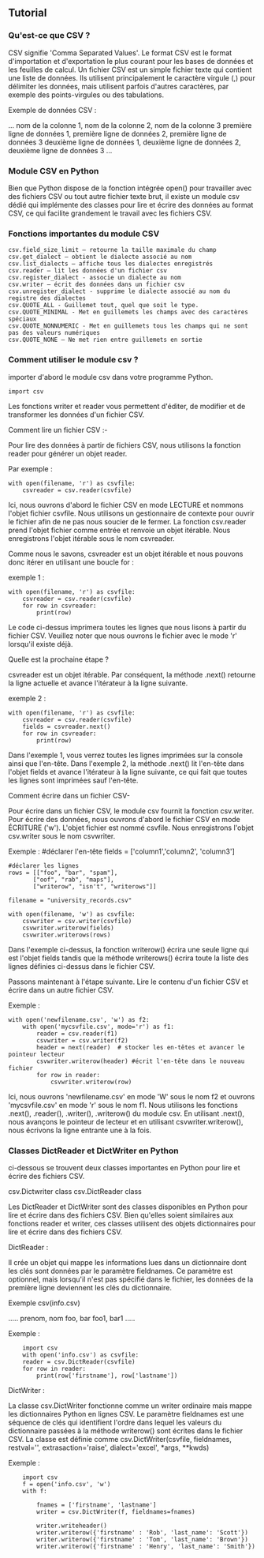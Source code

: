 Tutorial
--------

### Qu'est-ce que CSV ?
CSV signifie 'Comma Separated Values'. Le format CSV est le format d'importation et d'exportation le plus courant pour les bases de données et les feuilles de calcul. Un fichier CSV est un simple fichier texte qui contient une liste de données. Ils utilisent principalement le caractère virgule (,) pour délimiter les données, mais utilisent parfois d'autres caractères, par exemple des points-virgules ou des tabulations.

Exemple de données CSV :

...
nom de la colonne 1, nom de la colonne 2, nom de la colonne 3
première ligne de données 1, première ligne de données 2, première ligne de données 3
deuxième ligne de données 1, deuxième ligne de données 2, deuxième ligne de données 3
...

### Module CSV en Python
Bien que Python dispose de la fonction intégrée open() pour travailler avec des fichiers CSV ou tout autre fichier texte brut, il existe un module csv dédié qui implémente des classes pour lire et écrire des données au format CSV, ce qui facilite grandement le travail avec les fichiers CSV.

### Fonctions importantes du module CSV

    csv.field_size_limit – retourne la taille maximale du champ
    csv.get_dialect – obtient le dialecte associé au nom
    csv.list_dialects – affiche tous les dialectes enregistrés
    csv.reader – lit les données d'un fichier csv
    csv.register_dialect - associe un dialecte au nom
    csv.writer – écrit des données dans un fichier csv
    csv.unregister_dialect - supprime le dialecte associé au nom du registre des dialectes
    csv.QUOTE_ALL - Guillemet tout, quel que soit le type.
    csv.QUOTE_MINIMAL - Met en guillemets les champs avec des caractères spéciaux
    csv.QUOTE_NONNUMERIC - Met en guillemets tous les champs qui ne sont pas des valeurs numériques
    csv.QUOTE_NONE – Ne met rien entre guillemets en sortie

### Comment utiliser le module csv ?
importer d'abord le module csv dans votre programme Python.

    import csv

Les fonctions writer et reader vous permettent d'éditer, de modifier et de transformer les données d'un fichier CSV.

Comment lire un fichier CSV :-

Pour lire des données à partir de fichiers CSV, nous utilisons la fonction reader pour générer un objet reader.

Par exemple :

    with open(filename, 'r') as csvfile:
        csvreader = csv.reader(csvfile)

Ici, nous ouvrons d'abord le fichier CSV en mode LECTURE et nommons l'objet fichier csvfile. Nous utilisons un gestionnaire de contexte pour ouvrir le fichier afin de ne pas nous soucier de le fermer. La fonction csv.reader prend l'objet fichier comme entrée et renvoie un objet itérable. Nous enregistrons l'objet itérable sous le nom csvreader.

Comme nous le savons, csvreader est un objet itérable et nous pouvons donc itérer en utilisant une boucle for :

exemple 1 :

    with open(filename, 'r') as csvfile:
        csvreader = csv.reader(csvfile)
        for row in csvreader:
            print(row)

Le code ci-dessus imprimera toutes les lignes que nous lisons à partir du fichier CSV. Veuillez noter que nous ouvrons le fichier avec le mode 'r' lorsqu'il existe déjà.

Quelle est la prochaine étape ?

csvreader est un objet itérable. Par conséquent, la méthode .next() retourne la ligne actuelle et avance l'itérateur à la ligne suivante.

exemple 2 :

    with open(filename, 'r') as csvfile:
        csvreader = csv.reader(csvfile)
        fields = csvreader.next()
        for row in csvreader:
            print(row)

Dans l'exemple 1, vous verrez toutes les lignes imprimées sur la console ainsi que l'en-tête. Dans l'exemple 2, la méthode .next() lit l'en-tête dans l'objet fields et avance l'itérateur à la ligne suivante, ce qui fait que toutes les lignes sont imprimées sauf l'en-tête.


Comment écrire dans un fichier CSV-

Pour écrire dans un fichier CSV, le module csv fournit la fonction csv.writer. Pour écrire des données, nous ouvrons d'abord le fichier CSV en mode ÉCRITURE ('w'). L'objet fichier est nommé csvfile. Nous enregistrons l'objet csv.writer sous le nom csvwriter.

Exemple :
    #déclarer l'en-tête
    fields = ['column1','column2', 'column3']

    #déclarer les lignes
    rows = [["foo", "bar", "spam"],
           ["oof", "rab", "maps"],
           ["writerow", "isn't", "writerows"]]

    filename = "university_records.csv"
    
    with open(filename, 'w') as csvfile:
        csvwriter = csv.writer(csvfile)
        csvwriter.writerow(fields)
        csvwriter.writerows(rows)

Dans l'exemple ci-dessus, la fonction writerow() écrira une seule ligne qui est l'objet fields tandis que la méthode writerows() écrira toute la liste des lignes définies ci-dessus dans le fichier CSV.

Passons maintenant à l'étape suivante. Lire le contenu d'un fichier CSV et écrire dans un autre fichier CSV.

Exemple :

    with open('newfilename.csv', 'w') as f2:
        with open('mycsvfile.csv', mode='r') as f1:
            reader = csv.reader(f1)
            csvwriter = csv.writer(f2)
            header = next(reader)  # stocker les en-têtes et avancer le pointeur lecteur
            csvwriter.writerow(header) #écrit l'en-tête dans le nouveau fichier
            for row in reader:
                csvwriter.writerow(row)

Ici, nous ouvrons 'newfilename.csv' en mode 'W' sous le nom f2 et ouvrons 'mycsvfile.csv' en mode 'r' sous le nom f1. Nous utilisons les fonctions .next(), .reader(), .writer(), .writerow() du module csv. En utilisant .next(), nous avançons le pointeur de lecteur et en utilisant csvwriter.writerow(), nous écrivons la ligne entrante une à la fois.

### Classes DictReader et DictWriter en Python

ci-dessous se trouvent deux classes importantes en Python pour lire et écrire des fichiers CSV.

csv.Dictwriter class
csv.DictReader class

Les DictReader et DictWriter sont des classes disponibles en Python pour lire et écrire dans des fichiers CSV. Bien qu'elles soient similaires aux fonctions reader et writer, ces classes utilisent des objets dictionnaires pour lire et écrire dans des fichiers CSV.

DictReader :

Il crée un objet qui mappe les informations lues dans un dictionnaire dont les clés sont données par le paramètre fieldnames. Ce paramètre est optionnel, mais lorsqu'il n'est pas spécifié dans le fichier, les données de la première ligne deviennent les clés du dictionnaire.

Exemple csv(info.csv)

.....
prenom, nom
foo, bar
foo1, bar1
.....

Exemple :

        import csv
        with open('info.csv') as csvfile:
        reader = csv.DictReader(csvfile)
        for row in reader:
            print(row['firstname'], row['lastname'])

DictWriter :

La classe csv.DictWriter fonctionne comme un writer ordinaire mais mappe les dictionnaires Python en lignes CSV. Le paramètre fieldnames est une séquence de clés qui identifient l'ordre dans lequel les valeurs du dictionnaire passées à la méthode writerow() sont écrites dans le fichier CSV. La classe est définie comme csv.DictWriter(csvfile, fieldnames, restval='', extrasaction='raise', dialect='excel', *args, **kwds)

Exemple :

        import csv
        f = open('info.csv', 'w')
        with f:
            
            fnames = ['firstname', 'lastname']
            writer = csv.DictWriter(f, fieldnames=fnames)    

            writer.writeheader()
            writer.writerow({'firstname' : 'Rob', 'last_name': 'Scott'})
            writer.writerow({'firstname' : 'Tom', 'last_name': 'Brown'})
            writer.writerow({'firstname' : 'Henry', 'last_name': 'Smith'})

